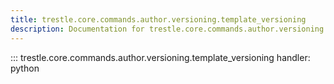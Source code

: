 ```yaml
---
title: trestle.core.commands.author.versioning.template_versioning
description: Documentation for trestle.core.commands.author.versioning.template_versioning module
---
```

::: trestle.core.commands.author.versioning.template_versioning
handler: python
